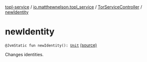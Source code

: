 [topl-service](../../index.md) / [io.matthewnelson.topl_service](../index.md) / [TorServiceController](index.md) / [newIdentity](./new-identity.md)

# newIdentity

`@JvmStatic fun newIdentity(): `[`Unit`](https://kotlinlang.org/api/latest/jvm/stdlib/kotlin/-unit/index.html) [(source)](https://github.com/05nelsonm/TorOnionProxyLibrary-Android/blob/master/topl-service/src/main/java/io/matthewnelson/topl_service/TorServiceController.kt#L425)

Changes identities.

